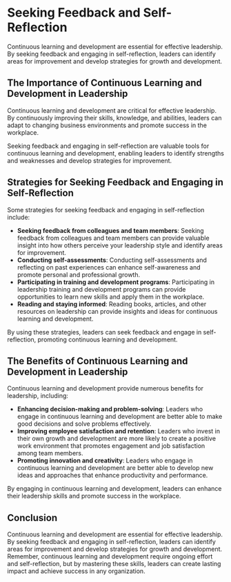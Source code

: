 Seeking Feedback and Self-Reflection
================================================================================================

Continuous learning and development are essential for effective leadership. By seeking feedback and engaging in self-reflection, leaders can identify areas for improvement and develop strategies for growth and development.

The Importance of Continuous Learning and Development in Leadership
-------------------------------------------------------------------

Continuous learning and development are critical for effective leadership. By continuously improving their skills, knowledge, and abilities, leaders can adapt to changing business environments and promote success in the workplace.

Seeking feedback and engaging in self-reflection are valuable tools for continuous learning and development, enabling leaders to identify strengths and weaknesses and develop strategies for improvement.

Strategies for Seeking Feedback and Engaging in Self-Reflection
---------------------------------------------------------------

Some strategies for seeking feedback and engaging in self-reflection include:

- **Seeking feedback from colleagues and team members**: Seeking feedback from colleagues and team members can provide valuable insight into how others perceive your leadership style and identify areas for improvement.
- **Conducting self-assessments**: Conducting self-assessments and reflecting on past experiences can enhance self-awareness and promote personal and professional growth.
- **Participating in training and development programs**: Participating in leadership training and development programs can provide opportunities to learn new skills and apply them in the workplace.
- **Reading and staying informed**: Reading books, articles, and other resources on leadership can provide insights and ideas for continuous learning and development.

By using these strategies, leaders can seek feedback and engage in self-reflection, promoting continuous learning and development.

The Benefits of Continuous Learning and Development in Leadership
-----------------------------------------------------------------

Continuous learning and development provide numerous benefits for leadership, including:

- **Enhancing decision-making and problem-solving**: Leaders who engage in continuous learning and development are better able to make good decisions and solve problems effectively.
- **Improving employee satisfaction and retention**: Leaders who invest in their own growth and development are more likely to create a positive work environment that promotes engagement and job satisfaction among team members.
- **Promoting innovation and creativity**: Leaders who engage in continuous learning and development are better able to develop new ideas and approaches that enhance productivity and performance.

By engaging in continuous learning and development, leaders can enhance their leadership skills and promote success in the workplace.

Conclusion
----------

Continuous learning and development are essential for effective leadership. By seeking feedback and engaging in self-reflection, leaders can identify areas for improvement and develop strategies for growth and development. Remember, continuous learning and development require ongoing effort and self-reflection, but by mastering these skills, leaders can create lasting impact and achieve success in any organization.
